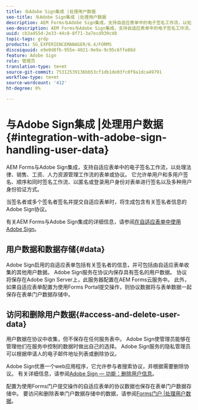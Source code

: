 ```yaml
---
title: 与Adobe Sign集成 |处理用户数据
seo-title: 与Adobe Sign集成 |处理用户数据
description: AEM Forms与Adobe Sign集成，支持自适应表单中的电子签名工作流，以处理法律、销售、工资、人力资源管理工作流的表单或协议。 深入挖掘用户数据、数据存储以及访问和删除用户数据。
seo-description: AEM Forms与Adobe Sign集成，支持自适应表单中的电子签名工作流，以处理法律、销售、工资、人力资源管理工作流的表单或协议。 深入挖掘用户数据、数据存储以及访问和删除用户数据。
uuid: cb3a455d-2e33-44c8-8f71-3a7ecd939cd8
topic-tags: grdp
products: SG_EXPERIENCEMANAGER/6.4/FORMS
discoiquuid: e9e0d8fb-955e-4021-9e9a-9c95c6ffe88d
feature: Adobe Sign
role: 管理员
translation-type: tm+mt
source-git-commit: 75312539136bb53cf1db1de03fc0f9a1dca49791
workflow-type: tm+mt
source-wordcount: '412'
ht-degree: 0%

---
```



# 与Adobe Sign集成 |处理用户数据{#integration-with-adobe-sign-handling-user-data}

AEM Forms与Adobe Sign集成，支持自适应表单中的电子签名工作流，以处理法律、销售、工资、人力资源管理工作流的表单或协议。 它允许单用户和多用户签名、顺序和同时签名工作流、以匿名或登录用户身份对表单进行签名以及多种用户身份验证方式。

当签名者或多个签名者签名并提交自适应表单时，将生成包含有关签名者信息的Adobe Sign协议。

有关AEM Forms与Adobe Sign集成的详细信息，请参阅[在自适应表单中使用Adobe Sign](/help/forms/using/working-with-adobe-sign.md)。

## 用户数据和数据存储{#data}

Adobe Sign启用的自适应表单包括有关签名者的信息，并可包括由自适应表单收集的其他用户数据。 Adobe Sign服务在协议内保存具有签名的用户数据。 协议将保存在Adobe Sign Server上，此服务器配置在AEM Forms云服务中。 此外，如果自适应表单配置为使用Forms Portal提交操作，则协议数据将与表单数据一起保存在表单门户数据存储中。

## 访问和删除用户数据{#access-and-delete-user-data}

用户数据在协议中收集，但不保存在任何服务表中。 Adobe Sign使管理员能够在管理他们在服务中控制的数据时做出自己的选择。 Adobe Sign服务的隐私管理员可以根据申请人的电子邮件地址列表或删除协议。

Adobe Sign优惠一个web应用程序，它允许参与者搜索协议，并根据需要删除协议。 有关详细信息，请参阅[Adobe Sign — 功能：删除用户信息](https://helpx.adobe.com/sign/help/adobesign_gdpr_user_deletion.html)。

配置为使用Forms门户提交操作的自适应表单的协议数据也保存在表单门户数据存储中。 要访问和删除表单门户数据存储中的数据，请参阅[Forms门户 |处理用户数据](/help/forms/using/forms-portal-handling-user-data.md)。

